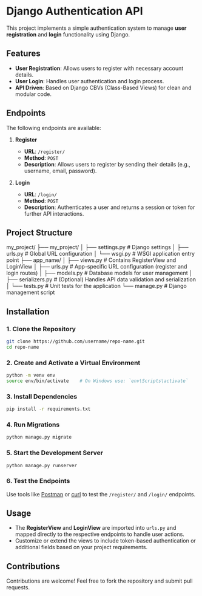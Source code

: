 # Django Authentication API  

This project implements a simple authentication system to manage **user registration** and **login** functionality using Django.

## Features

- **User Registration**: Allows users to register with necessary account details.
- **User Login**: Handles user authentication and login process.
- **API Driven**: Based on Django CBVs (Class-Based Views) for clean and modular code.

## Endpoints

The following endpoints are available:

1. **Register**
   - **URL**: `/register/`
   - **Method**: `POST`
   - **Description**: Allows users to register by sending their details (e.g., username, email, password).

2. **Login**
   - **URL**: `/login/`
   - **Method**: `POST`
   - **Description**: Authenticates a user and returns a session or token for further API interactions.

## Project Structure
my_project/ ├── my_project/ │ ├── settings.py # Django settings │ ├── urls.py # Global URL configuration │ └── wsgi.py # WSGI application entry point ├── app_name/ │ ├── views.py # Contains RegisterView and LoginView │ ├── urls.py # App-specific URL configuration (register and login routes) │ ├── models.py # Database models for user management │ ├── serializers.py # (Optional) Handles API data validation and serialization │ └── tests.py # Unit tests for the application └── manage.py # Django management script

## Installation

### 1. Clone the Repository
```bash
git clone https://github.com/username/repo-name.git
cd repo-name
```

### 2. Create and Activate a Virtual Environment
```bash
python -m venv env
source env/bin/activate    # On Windows use: `env\Scripts\activate`
```

### 3. Install Dependencies
```bash
pip install -r requirements.txt
```

### 4. Run Migrations
```bash
python manage.py migrate
```

### 5. Start the Development Server
```bash
python manage.py runserver
```

### 6. Test the Endpoints
Use tools like [Postman](https://www.postman.com/) or [curl](https://curl.se/) to test the `/register/` and `/login/` endpoints.

## Usage

- The **RegisterView** and **LoginView** are imported into `urls.py` and mapped directly to the respective endpoints to handle user actions.
- Customize or extend the views to include token-based authentication or additional fields based on your project requirements.

## Contributions

Contributions are welcome! Feel free to fork the repository and submit pull requests.
